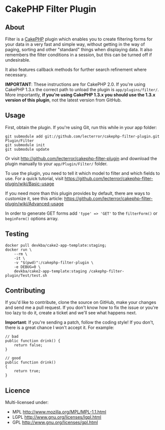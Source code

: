 # CakePHP Filter Plugin

## About

Filter is a [CakePHP][] plugin which enables you to create filtering forms for your data
in a very fast and simple way, without getting in the way of paging, sorting and other
"standard" things when displaying data. It also remembers the filter conditions in a
session, but this can be turned off if undesirable.

It also features callback methods for further search refinement where necessary.

**IMPORTANT**: These instructions are for CakePHP 2.0. If you're using CakePHP 1.3.x
the correct path to unload the plugin is `app/plugins/filter/`. More importantly,
**if you're using CakePHP 1.3.x you should use the 1.3.x version of this plugin**,
not the latest version from GitHub.

## Usage

First, obtain the plugin. If you're using Git, run this while in your app folder:

	git submodule add git://github.com/lecterror/cakephp-filter-plugin.git Plugin/Filter
	git submodule init
	git submodule update

Or visit <http://github.com/lecterror/cakephp-filter-plugin> and download the
plugin manually to your `app/Plugin/Filter/` folder.

To use the plugin, you need to tell it which model to filter and which fields to use. For
a quick tutorial, visit <https://github.com/lecterror/cakephp-filter-plugin/wiki/Basic-usage>

If you need more than this plugin provides by default, there are ways to customize it, see
this article: <https://github.com/lecterror/cakephp-filter-plugin/wiki/Advanced-usage>

In order to generate GET forms add `'type' => 'GET'` to the `filterForm()` or `beginForm()` options array.

## Testing

```shell
docker pull devkba/cake2-app-template:staging;
docker run \
    --rm \
    -it \
    -v "$(pwd)":/cakephp-filter-plugin \
    -e DEBUG=0 \
    devkba/cake2-app-template:staging /cakephp-filter-plugin/Test/test.sh
```

## Contributing ##

If you'd like to contribute, clone the source on GitHub, make your changes and send me a pull request.
If you don't know how to fix the issue or you're too lazy to do it, create a ticket and we'll see
what happens next.

**Important**: If you're sending a patch, follow the coding style! If you don't, there is a great
chance I won't accept it. For example:

	// bad
	public function drink() {
		return false;
	}

	// good
	public function drink()
	{
		return true;
	}

## Licence ##

Multi-licensed under:

* MPL <http://www.mozilla.org/MPL/MPL-1.1.html>
* LGPL <http://www.gnu.org/licenses/lgpl.html>
* GPL <http://www.gnu.org/licenses/gpl.html>

[CakePHP]: http://cakephp.org/
